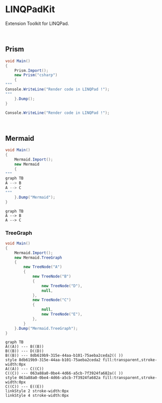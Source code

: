 # LINQPadKit
Extension Toolkit for LINQPad.

<br/>

## Prism

```csharp
void Main()
{
	Prism.Import();    
	new Prism("csharp")
	{
"""
Console.WriteLine("Render code in LINQPad !");
"""
	}.Dump();
}
```

```csharp
Console.WriteLine("Render code in LINQPad !");
```

<br/>

## Mermaid

```csharp
void Main()
{
	Mermaid.Import();    
	new Mermaid
	{
"""
graph TB
A --> B
A --> C
"""
	}.Dump("Mermaid");
}
```

```mermaid
graph TB
A --> B
A --> C
```

### TreeGraph

```csharp
void Main()
{
	Mermaid.Import();
	new Mermaid.TreeGraph
	{
		new TreeNode("A")
		{
			new TreeNode("B")
			{
				new TreeNode("D"),
				null,
			},
			new TreeNode("C")
			{
				null,
				new TreeNode("E"),
			},
		}
	}.Dump("Mermaid.TreeGraph");
}
```

```mermaid
graph TB
A((A)) --- B((B))
B((B)) --- D((D))
B((B)) --- 8db619b9-315e-44aa-b101-75aeba2ceda2(( ))
style 8db619b9-315e-44aa-b101-75aeba2ceda2 fill:transparent,stroke-width:0px
A((A)) --- C((C))
C((C)) --- 063a88a0-0be4-4d66-a5cb-7f3924fa682a(( ))
style 063a88a0-0be4-4d66-a5cb-7f3924fa682a fill:transparent,stroke-width:0px
C((C)) --- E((E))
linkStyle 2 stroke-width:0px
linkStyle 4 stroke-width:0px
```



